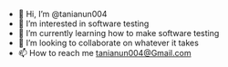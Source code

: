 - 👋 Hi, I’m @tanianun004
- 👀 I’m interested in software testing
- 🌱 I’m currently learning how to make software testing
- 💞️ I’m looking to collaborate on whatever it takes
- 📫 How to reach me tanianun004@Gmail.com

<!---
tanianun004/tanianun004 is a ✨ special ✨ repository because its `README.md` (this file) appears on your GitHub profile.
You can click the Preview link to take a look at your changes.
--->
